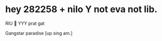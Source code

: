 # hey 282258 + nilo Y not <kayac> eva not lib. 
RIU 🐺 YYY prat gat 

Gangstar paradise [up sing am.]